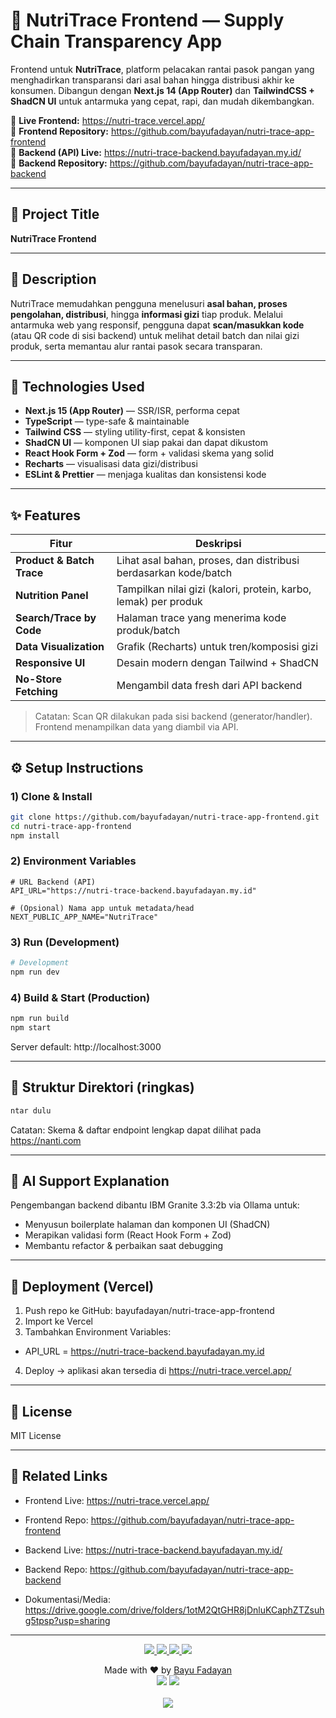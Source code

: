 # 🥗 NutriTrace Frontend — Supply Chain Transparency App

Frontend untuk **NutriTrace**, platform pelacakan rantai pasok pangan yang menghadirkan transparansi dari asal bahan hingga distribusi akhir ke konsumen. Dibangun dengan **Next.js 14 (App Router)** dan **TailwindCSS + ShadCN UI** untuk antarmuka yang cepat, rapi, dan mudah dikembangkan.

🔗 **Live Frontend:** https://nutri-trace.vercel.app/  
🔗 **Frontend Repository:** https://github.com/bayufadayan/nutri-trace-app-frontend  
🔗 **Backend (API) Live:** https://nutri-trace-backend.bayufadayan.my.id/  
🔗 **Backend Repository:** https://github.com/bayufadayan/nutri-trace-app-backend

---

## 📘 Project Title
**NutriTrace Frontend**

---

## 📝 Description
NutriTrace memudahkan pengguna menelusuri **asal bahan, proses pengolahan, distribusi**, hingga **informasi gizi** tiap produk. Melalui antarmuka web yang responsif, pengguna dapat **scan/masukkan kode** (atau QR code di sisi backend) untuk melihat detail batch dan nilai gizi produk, serta memantau alur rantai pasok secara transparan.

---

## 🧰 Technologies Used
- **Next.js 15 (App Router)** — SSR/ISR, performa cepat
- **TypeScript** — type-safe & maintainable
- **Tailwind CSS** — styling utility-first, cepat & konsisten
- **ShadCN UI** — komponen UI siap pakai dan dapat dikustom
- **React Hook Form + Zod** — form + validasi skema yang solid
- **Recharts** — visualisasi data gizi/distribusi
- **ESLint & Prettier** — menjaga kualitas dan konsistensi kode

---

## ✨ Features
| Fitur | Deskripsi |
| --- | --- |
| **Product & Batch Trace** | Lihat asal bahan, proses, dan distribusi berdasarkan kode/batch |
| **Nutrition Panel** | Tampilkan nilai gizi (kalori, protein, karbo, lemak) per produk |
| **Search/Trace by Code** | Halaman trace yang menerima kode produk/batch |
| **Data Visualization** | Grafik (Recharts) untuk tren/komposisi gizi |
| **Responsive UI** | Desain modern dengan Tailwind + ShadCN |
| **No-Store Fetching** | Mengambil data fresh dari API backend |

> Catatan: Scan QR dilakukan pada sisi backend (generator/handler). Frontend menampilkan data yang diambil via API.

---

## ⚙️ Setup Instructions

### 1) Clone & Install
```bash
git clone https://github.com/bayufadayan/nutri-trace-app-frontend.git
cd nutri-trace-app-frontend
npm install

```
### 2) Environment Variables
```env
# URL Backend (API)
API_URL="https://nutri-trace-backend.bayufadayan.my.id"

# (Opsional) Nama app untuk metadata/head
NEXT_PUBLIC_APP_NAME="NutriTrace"

```

### 3) Run (Development)
```bash
# Development
npm run dev

```
### 4) Build & Start (Production)
```bash
npm run build
npm start

```
Server default: http://localhost:3000

---

## 🧭 Struktur Direktori (ringkas)
```bash
ntar dulu

```
Catatan: Skema & daftar endpoint lengkap dapat dilihat pada https://nanti.com

---
## 🧠 AI Support Explanation
Pengembangan backend dibantu IBM Granite 3.3:2b via Ollama untuk:
- Menyusun boilerplate halaman dan komponen UI (ShadCN)
- Merapikan validasi form (React Hook Form + Zod)
- Membantu refactor & perbaikan saat debugging

---

## 🚀 Deployment (Vercel)
1. Push repo ke GitHub: bayufadayan/nutri-trace-app-frontend
2. Import ke Vercel
3. Tambahkan Environment Variables:
  - API_URL = https://nutri-trace-backend.bayufadayan.my.id
4. Deploy → aplikasi akan tersedia di https://nutri-trace.vercel.app/

---

## 📝 License
MIT License

---

## 🔗 Related Links
- Frontend Live: https://nutri-trace.vercel.app/
- Frontend Repo: https://github.com/bayufadayan/nutri-trace-app-frontend
  
- Backend Live: https://nutri-trace-backend.bayufadayan.my.id/
- Backend Repo: https://github.com/bayufadayan/nutri-trace-app-backend
  
- Dokumentasi/Media: https://drive.google.com/drive/folders/1otM2QtGHR8jDnluKCaphZTZsuhg5tpsp?usp=sharing

---

<p align="center"> </p> <p align="center"> <a href="https://github.com/bayufadayan"> <img src="https://img.shields.io/badge/GitHub-181717?style=for-the-badge&logo=github&logoColor=white"/> </a> <a href="https://www.linkedin.com/in/muhamad-bayu-fadayan/"> <img src="https://img.shields.io/badge/LinkedIn-0A66C2?style=for-the-badge&logo=linkedin&logoColor=white"/> </a> <a href="https://bayufadayan.my.id/"> <img src="https://img.shields.io/badge/Portfolio-000000?style=for-the-badge&logo=vercel&logoColor=white"/> </a> <a href="https://drive.google.com/file/d/1fPClIxWKbeaKyArwL9cSIDmOFeT-tBt2/view?usp=drive_link"> <img src="https://img.shields.io/badge/CURICULUM%20VITAE-4285F4?style=for-the-badge&logo=googledrive&logoColor=white"/> </a> </p> <p align="center"> Made with ❤️ by <a href="https://github.com/bayufadayan">Bayu Fadayan</a><br/> <img src="https://img.shields.io/badge/Year-2025-blue?style=flat-square"/> <img src="https://img.shields.io/badge/Role-Backend%20Developer-purple?style=flat-square"/><br/><br/> <a href="https://github.com/bayufadayan/nutri-trace-app-frontend"> <img src="https://img.shields.io/badge/Go%20to%20this%20repository-000000?style=flat-square&logo=github&logoColor=white"/> </a> </p>